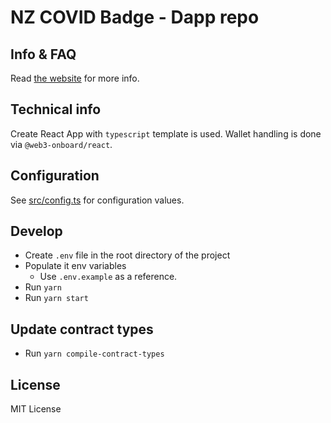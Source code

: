 # NZ COVID Badge - Dapp repo

## Info & FAQ
Read [the website](https://nzcb.netlify.app/) for more info.

## Technical info

Create React App with `typescript` template is used. Wallet handling is done via `@web3-onboard/react`.

## Configuration

See [src/config.ts](src/config.ts) for configuration values.

## Develop
- Create `.env` file in the root directory of the project
- Populate it env variables
    - Use `.env.example` as a reference.
- Run `yarn`
- Run `yarn start`

## Update contract types
- Run `yarn compile-contract-types`

## License
MIT License
